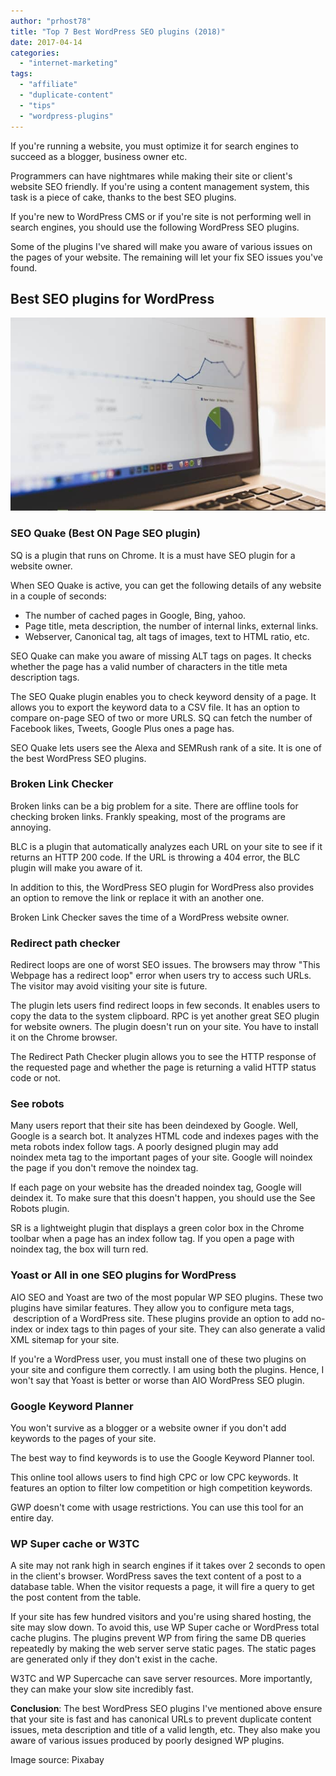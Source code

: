 ```yaml
---
author: "prhost78"
title: "Top 7 Best WordPress SEO plugins (2018)"
date: 2017-04-14
categories: 
  - "internet-marketing"
tags: 
  - "affiliate"
  - "duplicate-content"
  - "tips"
  - "wordpress-plugins"
---
```


If you're running a website, you must optimize it for search engines to succeed as a blogger, business owner etc.

Programmers can have nightmares while making their site or client's website SEO friendly. If you're using a content management system, this task is a piece of cake, thanks to the best SEO plugins.

If you're new to WordPress CMS or if you're site is not performing well in search engines, you should use the following WordPress SEO plugins.

Some of the plugins I've shared will make you aware of various issues on the pages of your website. The remaining will let your fix SEO issues you've found.

## Best SEO plugins for WordPress

![Best WordPress SEO plugins 2017](images/SEO.jpg)

### SEO Quake (Best ON Page SEO plugin)

SQ is a plugin that runs on Chrome. It is a must have SEO plugin for a website owner.

When SEO Quake is active, you can get the following details of any website in a couple of seconds:

- The number of cached pages in Google, Bing, yahoo.
- Page title, meta description, the number of internal links, external links.
- Webserver, Canonical tag, alt tags of images, text to HTML ratio, etc.

SEO Quake can make you aware of missing ALT tags on pages. It checks whether the page has a valid number of characters in the title meta description tags.

The SEO Quake plugin enables you to check keyword density of a page. It allows you to export the keyword data to a CSV file. It has an option to compare on-page SEO of two or more URLS. SQ can fetch the number of Facebook likes, Tweets, Google Plus ones a page has.

SEO Quake lets users see the Alexa and SEMRush rank of a site. It is one of the best WordPress SEO plugins.

### Broken Link Checker

Broken links can be a big problem for a site. There are offline tools for checking broken links. Frankly speaking, most of the programs are annoying.

BLC is a plugin that automatically analyzes each URL on your site to see if it returns an HTTP 200 code. If the URL is throwing a 404 error, the BLC plugin will make you aware of it.

In addition to this, the WordPress SEO plugin for WordPress also provides an option to remove the link or replace it with an another one.

Broken Link Checker saves the time of a WordPress website owner.

### Redirect path checker

Redirect loops are one of worst SEO issues. The browsers may throw "This Webpage has a redirect loop" error when users try to access such URLs. The visitor may avoid visiting your site is future.

The plugin lets users find redirect loops in few seconds. It enables users to copy the data to the system clipboard. RPC is yet another great SEO plugin for website owners. The plugin doesn't run on your site. You have to install it on the Chrome browser.

The Redirect Path Checker plugin allows you to see the HTTP response of the requested page and whether the page is returning a valid HTTP status code or not.

### See robots

Many users report that their site has been deindexed by Google. Well, Google is a search bot. It analyzes HTML code and indexes pages with the meta robots index follow tags. A poorly designed plugin may add noindex meta tag to the important pages of your site. Google will noindex the page if you don't remove the noindex tag.

If each page on your website has the dreaded noindex tag, Google will deindex it. To make sure that this doesn't happen, you should use the See Robots plugin.

SR is a lightweight plugin that displays a green color box in the Chrome toolbar when a page has an index follow tag. If you open a page with noindex tag, the box will turn red.

### Yoast or All in one SEO plugins for WordPress

AIO SEO and Yoast are two of the most popular WP SEO plugins. These two plugins have similar features. They allow you to configure meta tags,  description of a WordPress site. These plugins provide an option to add no-index or index tags to thin pages of your site. They can also generate a valid XML sitemap for your site.

If you're a WordPress user, you must install one of these two plugins on your site and configure them correctly. I am using both the plugins. Hence, I won't say that Yoast is better or worse than AIO WordPress SEO plugin.

### Google Keyword Planner

You won't survive as a blogger or a website owner if you don't add keywords to the pages of your site.

The best way to find keywords is to use the Google Keyword Planner tool.

This online tool allows users to find high CPC or low CPC keywords. It features an option to filter low competition or high competition keywords.

GWP doesn't come with usage restrictions. You can use this tool for an entire day.

### WP Super cache or W3TC

A site may not rank high in search engines if it takes over 2 seconds to open in the client's browser. WordPress saves the text content of a post to a database table. When the visitor requests a page, it will fire a query to get the post content from the table.

If your site has few hundred visitors and you're using shared hosting, the site may slow down. To avoid this, use WP Super cache or WordPress total cache plugins. The plugins prevent WP from firing the same DB queries repeatedly by making the web server serve static pages. The static pages are generated only if they don't exist in the cache.

W3TC and WP Supercache can save server resources. More importantly, they can make your slow site incredibly fast.

**Conclusion**: The best WordPress SEO plugins I've mentioned above ensure that your site is fast and has canonical URLs to prevent duplicate content issues, meta description and title of a valid length, etc. They also make you aware of various issues produced by poorly designed WP plugins.

Image source: Pixabay
